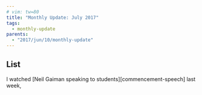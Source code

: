 ```yaml
---
# vim: tw=80
title: "Monthly Update: July 2017"
tags:
  - monthly-update
parents:
  - "2017/jun/10/monthly-update"
---
```


## List

I watched [Neil Gaiman speaking to students][commencement-speech] last week,
